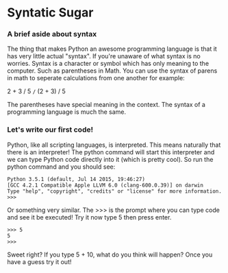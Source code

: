 # Syntatic Sugar


### A brief aside about syntax

The thing that makes Python an awesome programming language is that it
has very little actual "syntax". If you're unaware of what syntax is no
worries. Syntax is a character or symbol which has only meaning to the
computer. Such as parentheses in Math. You can use the syntax of parens
in math to seperate calculations from one another for example:

2 + 3 / 5 `/` (2 + 3) / 5

The parentheses have special meaning in the context. The syntax of a
programming language is much the same.


### Let's write our first code!

Python, like all scripting languages, is interpreted. This means
naturally that there is an interpreter! The python command will start
this interpreter and we can type Python code directly into it (which is
pretty cool). So run the python command and you should see:

	Python 3.5.1 (default, Jul 14 2015, 19:46:27)
	[GCC 4.2.1 Compatible Apple LLVM 6.0 (clang-600.0.39)] on darwin
	Type "help", "copyright", "credits" or "license" for more information.
	>>>

Or something very similar. The >>> is the prompt where you can type code
and see it be executed! Try it now type 5 then press enter.

	>>> 5
	5
	>>>

Sweet right? If you type 5 + 10, what do you think will happen? Once you
have a guess try it out!
